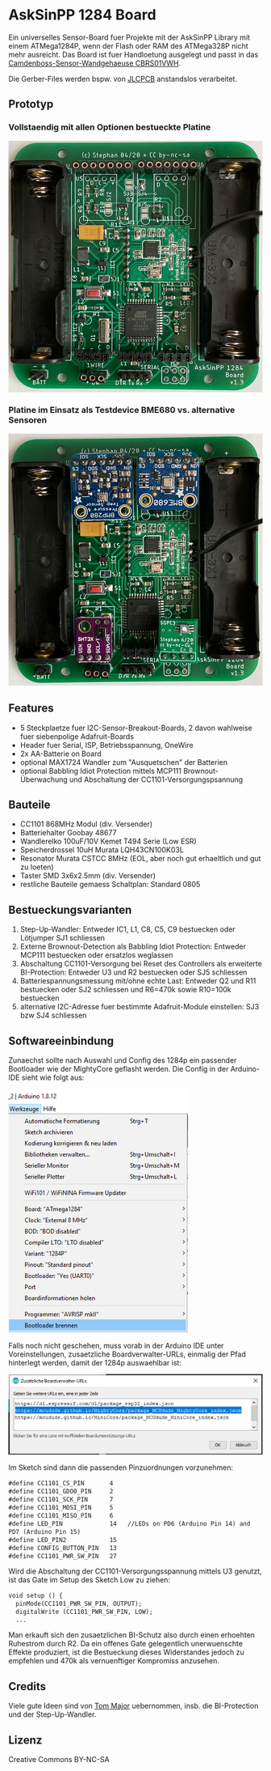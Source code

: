 # AskSinPP 1284 Board

Ein universelles Sensor-Board fuer Projekte mit der AskSinPP Library mit einem ATMega1284P, wenn der Flash oder RAM des ATMega328P nicht mehr ausreicht. Das Board ist fuer Handloetung ausgelegt und passt in das [Camdenboss-Sensor-Wandgehaeuse CBRS01VWH](https://www.camdenboss.com/camden-boss/cbrs01vwh-room-sensor-enclosure%2c-size-1%2c-vented%2c-white%2c-86x86x25.5mm/c-23/p-23038).

Die Gerber-Files werden bspw. von [JLCPCB](https://jlcpcb.com/) anstandslos verarbeitet.


## Prototyp

### Vollstaendig mit allen Optionen bestueckte Platine

![vollstaendig bestueckt](Images/AskSinPP1284Board_bestueckt.png)

### Platine im Einsatz als Testdevice BME680 vs. alternative Sensoren

![mit vier Sensor-Boards](Images/AskSinPP1284Board_mitSensoren.png)


## Features

- 5 Steckplaetze fuer I2C-Sensor-Breakout-Boards, 2 davon wahlweise fuer siebenpolige Adafruit-Boards
- Header fuer Serial, ISP, Betriebsspannung, OneWire
- 2x AA-Batterie on Board
- optional MAX1724 Wandler zum "Ausquetschen" der Batterien
- optional Babbling Idiot Protection mittels MCP111 Brownout-Überwachung und Abschaltung der CC1101-Versorgungspsannung


## Bauteile

- CC1101 868MHz Modul (div. Versender)
- Batteriehalter Goobay 48677
- Wandlerelko 100uF/10V Kemet T494 Serie (Low ESR)
- Speicherdrossel 10uH Murata LQH43CN100K03L
- Resonator Murata CSTCC 8MHz (EOL, aber noch gut erhaeltlich und gut zu loeten)
- Taster SMD 3x6x2.5mm (div. Versender)
- restliche Bauteile gemaess Schaltplan: Standard 0805


## Bestueckungsvarianten

1. Step-Up-Wandler: Entweder IC1, L1, C8, C5, C9 bestuecken oder Lötjumper SJ1 schliessen
2. Externe Brownout-Detection als Babbling Idiot Protection: Entweder MCP111 bestuecken oder ersatzlos weglassen
3. Abschaltung CC1101-Versorgung bei Reset des Controllers als erweiterte BI-Protection: Entweder U3 und R2 bestuecken oder SJ5 schliessen
3. Batteriespannungsmessung mit/ohne echte Last: Entweder Q2 und R11 bestuecken oder SJ2 schliessen und R6=470k sowie R10=100k bestuecken
4. alternative I2C-Adresse fuer bestimmte Adafruit-Module einstellen: SJ3 bzw SJ4 schliessen


## Softwareeinbindung

Zunaechst sollte nach Auswahl und Config des 1284p ein passender Bootloader wie der MightyCore geflasht werden. Die Config in der Arduino-IDE sieht wie folgt aus:

![Arduino Board Config](Images/BootloaderArduinoConfig.png)

Falls noch nicht geschehen, muss  vorab in der Arduino IDE unter Voreinstellungen, zusaetzliche Boardverwalter-URLs, einmalig der Pfad hinterlegt werden, damit der 1284p auswaehlbar ist:

![MightyCore-URL](Images/MightyCoreURL.png)


Im Sketch sind dann die passenden Pinzuordnungen vorzunehmen:
```
#define CC1101_CS_PIN       4
#define CC1101_GDO0_PIN     2
#define CC1101_SCK_PIN      7
#define CC1101_MOSI_PIN     5
#define CC1101_MISO_PIN     6
#define LED_PIN             14   //LEDs on PD6 (Arduino Pin 14) and PD7 (Arduino Pin 15)
#define LED_PIN2            15
#define CONFIG_BUTTON_PIN   13
#define CC1101_PWR_SW_PIN   27
```

Wird die Abschaltung der CC1101-Versorgungsspannung mittels U3 genutzt, ist das Gate im Setup des Sketch Low zu ziehen:

```
void setup () {
  pinMode(CC1101_PWR_SW_PIN, OUTPUT);
  digitalWrite (CC1101_PWR_SW_PIN, LOW);  
  ...
```

Man erkauft sich den zusaetzlichen BI-Schutz also durch einen erhoehten Ruhestrom durch R2. Da ein offenes Gate gelegentlich unerwuenschte Effekte produziert, ist die Bestueckung dieses Widerstandes jedoch zu empfehlen und 470k als vernuenftiger Kompromiss anzusehen.


## Credits

Viele gute Ideen sind von [Tom Major](https://github.com/TomMajor/SmartHome) uebernommen, insb. die BI-Protection und der Step-Up-Wandler.


## Lizenz

Creative Commons BY-NC-SA
